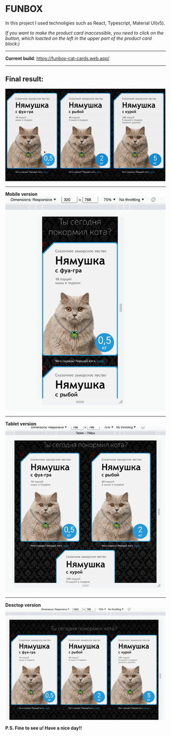 # FUNBOX

In this project I used technoligies such as React, Typescript, Material UI(v5).

_If you want to make the product card inaccessible, you need to click on the button, which loacted on the left in the upper part of the product card block:)_

---

**Current build**: https://funbox-cat-cards.web.app/

---

## Final result:

![Cat gif](/public/ezgif.com-gif-maker.gif)

---

**Mobile version**
![Alt text](/public/%D0%A1%D0%BD%D0%B8%D0%BC%D0%BE%D0%BA%20%D1%8D%D0%BA%D1%80%D0%B0%D0%BD%D0%B0%202022-06-28%20%D0%B2%2015.02.21.png)

---

**Tablet version**
![Alt text](/public/%D0%A1%D0%BD%D0%B8%D0%BC%D0%BE%D0%BA%20%D1%8D%D0%BA%D1%80%D0%B0%D0%BD%D0%B0%202022-06-28%20%D0%B2%2015.02.33.png)

---

**Desctop version**
![Alt text](/public/%D0%A1%D0%BD%D0%B8%D0%BC%D0%BE%D0%BA%20%D1%8D%D0%BA%D1%80%D0%B0%D0%BD%D0%B0%202022-06-28%20%D0%B2%2015.02.46.png)

**P.S. Fine to see u! Have a nice day!!**

